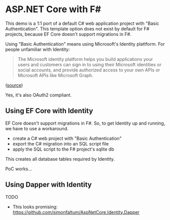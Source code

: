 # ASP.NET Core with F#

This demo is a 1:1 port of a default C# web application project with "Basic Authentication". This template option
does not exist by default for F# projects, because EF Core doesn't support migrations in F#.

Using "Basic Authentication" means using Microsoft's Identity plattform. For people unfamiliar with
Identity:

> The Microsoft identity platform helps you build applications your users and customers can sign in
> to using their Microsoft identities or social accounts, and provide authorized access to your own
> APIs or Microsoft APIs like Microsoft Graph.

([source](https://docs.microsoft.com/en-us/azure/active-directory/develop/v2-overview))

Yes, it's also OAuth2 compliant.

## Using EF Core with Identity

EF Core doesn't support migrations in F#. So, to get Identity up and running, we have to use a workaround.

- create a C# web project with "Basic Authentication"
- export the C# migration into an SQL script file
- apply the SQL script to the F# project's sqlite db

This creates all database tables required by Identity.

PoC works...

## Using Dapper with Identity

TODO

- This looks promising: https://github.com/simonfaltum/AspNetCore.Identity.Dapper

